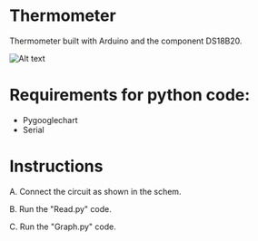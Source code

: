# Thermometer
Thermometer built with Arduino and the component DS18B20.



![Alt text](http://i.imgur.com/UuOZlXK.png "Sketch Schem")

# Requirements for python code:
  * Pygooglechart
  * Serial

# Instructions
 A. Connect the circuit as shown in the schem.
 
 B. Run the "Read.py" code.
 
 C. Run the "Graph.py" code.
